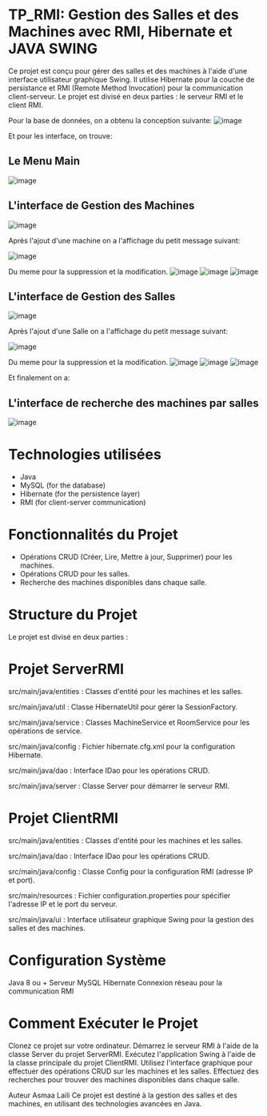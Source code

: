 # TP_RMI: Gestion des Salles et des Machines avec RMI, Hibernate et JAVA SWING 


Ce projet est conçu pour gérer des salles et des machines à l'aide d'une interface utilisateur graphique Swing. Il utilise Hibernate pour la couche de persistance et RMI (Remote Method Invocation) pour la communication client-serveur. Le projet est divisé en deux parties : le serveur RMI et le client RMI.

Pour la base de données, on a obtenu la conception suivante:
![image](https://github.com/A-laili/TP_RMI/assets/147451080/fd490b2b-23c8-498d-a547-f3cbfa0e1072)

Et pour les interface, on trouve: 

 ## Le Menu Main
![image](https://github.com/A-laili/TP_RMI/assets/147451080/cabec067-0a88-4c96-8baf-d3b5600446f3)


## L'interface de Gestion des Machines 

![image](https://github.com/A-laili/TP_RMI/assets/147451080/78221a81-53c6-4f2f-bbb3-6bd4ab035f20)


 
 Après l'ajout d'une machine on a l'affichage du petit message suivant:
      
![image](https://github.com/A-laili/TP_RMI/assets/147451080/eb9c67f0-ec68-457a-8500-f96b591ecafb)


Du meme pour la suppression et la modification.
![image](https://github.com/A-laili/TP_RMI/assets/147451080/f552d74d-5b5d-49b1-aed4-2d4575fa19a9)
![image](https://github.com/A-laili/TP_RMI/assets/147451080/17f4b352-9307-41c6-810d-e879cd5fe986)
![image](https://github.com/A-laili/TP_RMI/assets/147451080/fa87f555-5184-427f-880d-04081f766a18)



## L'interface de Gestion des Salles

![image](https://github.com/A-laili/TP_RMI/assets/147451080/f8669cd8-d602-4725-856f-83fd99998e11)

 Après l'ajout d'une Salle on a l'affichage du petit message suivant:
 
![image](https://github.com/A-laili/TP_RMI/assets/147451080/5bf70b3f-d0fb-4414-be83-2fd477b8534b)


 
Du meme pour la suppression et la modification.
![image](https://github.com/A-laili/TP_RMI/assets/147451080/02f791e0-5c26-49eb-849b-613177868e0c)
![image](https://github.com/A-laili/TP_RMI/assets/147451080/b4a9f332-71f7-4017-99ec-3aeaa7373786)
![image](https://github.com/A-laili/TP_RMI/assets/147451080/4b2b7271-7d35-486c-8137-53c31d0543cd)


Et finalement on a:

## L'interface de recherche des machines par salles
![image](https://github.com/A-laili/TP_RMI/assets/147451080/74f7790d-7021-4eaa-b3e3-8fbb7325ebd7)

# Technologies utilisées
 - Java
 - MySQL (for the database)
 - Hibernate (for the persistence layer)
 - RMI (for client-server communication)

# Fonctionnalités du Projet

 -  Opérations CRUD (Créer, Lire, Mettre à jour, Supprimer) pour les machines.
 -  Opérations CRUD pour les salles.
 -  Recherche des machines disponibles dans chaque salle.

# Structure du Projet
Le projet est divisé en deux parties :

# Projet ServerRMI

src/main/java/entities : Classes d'entité pour les machines et les salles.

src/main/java/util : Classe HibernateUtil pour gérer la SessionFactory.

src/main/java/service : Classes MachineService et RoomService pour les opérations de service.

src/main/java/config : Fichier hibernate.cfg.xml pour la configuration Hibernate.

src/main/java/dao : Interface IDao pour les opérations CRUD.

src/main/java/server : Classe Server pour démarrer le serveur RMI.

# Projet ClientRMI

src/main/java/entities : Classes d'entité pour les machines et les salles.

src/main/java/dao : Interface IDao pour les opérations CRUD.

src/main/java/config : Classe Config pour la configuration RMI (adresse IP et port).

src/main/resources : Fichier configuration.properties pour spécifier l'adresse IP et le port du serveur.

src/main/java/ui : Interface utilisateur graphique Swing pour la gestion des salles et des machines.


# Configuration Système
Java 8 ou +
Serveur MySQL
Hibernate
Connexion réseau pour la communication RMI

# Comment Exécuter le Projet

Clonez ce projet sur votre ordinateur.
Démarrez le serveur RMI à l'aide de la classe Server du projet ServerRMI.
Exécutez l'application Swing à l'aide de la classe principale du projet ClientRMI.
Utilisez l'interface graphique pour effectuer des opérations CRUD sur les machines et les salles.
Effectuez des recherches pour trouver des machines disponibles dans chaque salle.

Auteur
Asmaa Laili
Ce projet est destiné à la gestion des salles et des machines, en utilisant des technologies avancées en Java.


        

        



